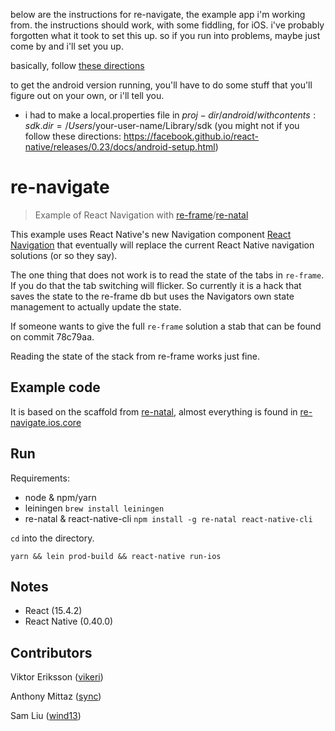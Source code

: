 below are the instructions for re-navigate, the example app i'm working from. the instructions should work, with some fiddling, for iOS. i've probably forgotten what it took to set this up. so if you run into problems, maybe just come by and i'll set you up.

basically, follow [these directions](https://github.com/vikeri/re-navigate)


to get the android version running, you'll have to do some stuff that you'll figure out on your own, or i'll tell you.
 - i had to make a local.properties file in $proj-dir/android/ with contents:
sdk.dir=/Users/$your-user-name/Library/sdk  (you might not if you follow these directions: https://facebook.github.io/react-native/releases/0.23/docs/android-setup.html)






# re-navigate
> Example of React Navigation with [re-frame](https://github.com/Day8/re-frame)/[re-natal](https://github.com/drapanjanas/re-natal/)


This example uses React Native's new Navigation component [React Navigation](https://reactnavigation.org/) that eventually will replace the current React Native navigation solutions (or so they say).

The one thing that does not work is to read the state of the tabs in `re-frame`. If you do that the tab switching will flicker. So currently it is a hack that saves the state to the re-frame db but uses the Navigators own state management to actually update the state.

If someone wants to give the full `re-frame` solution a stab that can be found on commit 78c79aa.

Reading the state of the stack from re-frame works just fine.

## Example code

It is based on the scaffold from [re-natal](https://github.com/drapanjanas/re-natal/), almost everything is found in [re-navigate.ios.core](src/re_navigate/ios/core.cljs)

## Run

Requirements: 
- node & npm/yarn
- leiningen `brew install leiningen`
- re-natal & react-native-cli `npm install -g re-natal react-native-cli` 

`cd` into the directory.

```
yarn && lein prod-build && react-native run-ios
```

## Notes

- React (15.4.2)
- React Native (0.40.0)



## Contributors

Viktor Eriksson ([vikeri](https://github.com/vikeri))

Anthony Mittaz ([sync](https://github.com/sync))

Sam Liu ([wind13](https://github.com/wind13))
